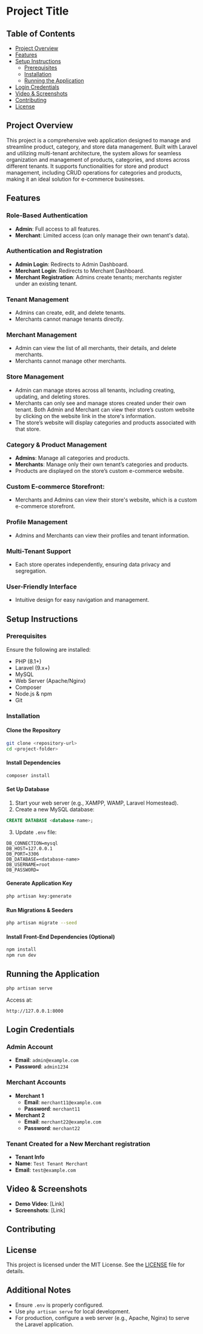 # Project Title

## Table of Contents
- [Project Overview](#project-overview)
- [Features](#features)
- [Setup Instructions](#setup-instructions)
  - [Prerequisites](#prerequisites)
  - [Installation](#installation)
  - [Running the Application](#running-the-application)
- [Login Credentials](#login-credentials)
- [Video & Screenshots](#video--screenshots)
- [Contributing](#contributing)
- [License](#license)

## Project Overview
This project is a comprehensive web application designed to manage and streamline product, category, and store data management. Built with Laravel and utilizing multi-tenant architecture, the system allows for seamless organization and management of products, categories, and stores across different tenants. It supports functionalities for store and product management, including CRUD operations for categories and products, making it an ideal solution for e-commerce businesses.

## Features
### Role-Based Authentication
- **Admin**: Full access to all features.
- **Merchant**: Limited access (can only manage their own tenant's data).

### Authentication and Registration
- **Admin Login**: Redirects to Admin Dashboard.
- **Merchant Login**: Redirects to Merchant Dashboard.
- **Merchant Registration**: Admins create tenants; merchants register under an existing tenant.

### Tenant Management
- Admins can create, edit, and delete tenants.
- Merchants cannot manage tenants directly.

### Merchant Management
- Admin can view the list of all merchants, their details, and delete merchants.
- Merchants cannot manage other merchants.

### Store Management
- Admin can manage stores across all tenants, including creating, updating, and deleting stores.
- Merchants can only see and manage stores created under their own tenant. Both Admin and Merchant can view their store’s custom website by clicking on the website link in the store's information.
- The store’s website will display categories and products associated with that store.

### Category & Product Management
- **Admins**: Manage all categories and products.
- **Merchants**: Manage only their own tenant’s categories and products.
- Products are displayed on the store’s custom e-commerce website.

### Custom E-commerce Storefront:
- Merchants and Admins can view their store's website, which is a custom e-commerce storefront.

### Profile Management
- Admins and Merchants can view their profiles and tenant information.

### Multi-Tenant Support
- Each store operates independently, ensuring data privacy and segregation.

### User-Friendly Interface
- Intuitive design for easy navigation and management.

## Setup Instructions
### Prerequisites
Ensure the following are installed:
- PHP (8.1+)
- Laravel (9.x+)
- MySQL
- Web Server (Apache/Nginx)
- Composer
- Node.js & npm
- Git

### Installation
#### Clone the Repository
```bash
git clone <repository-url>
cd <project-folder>
```

#### Install Dependencies
```bash
composer install
```

#### Set Up Database
1. Start your web server (e.g., XAMPP, WAMP, Laravel Homestead).
2. Create a new MySQL database:
```sql
CREATE DATABASE <database-name>;
```
3. Update `.env` file:
```env
DB_CONNECTION=mysql
DB_HOST=127.0.0.1
DB_PORT=3306
DB_DATABASE=<database-name>
DB_USERNAME=root
DB_PASSWORD=
```

#### Generate Application Key
```bash
php artisan key:generate
```

#### Run Migrations & Seeders
```bash
php artisan migrate --seed
```

#### Install Front-End Dependencies (Optional)
```bash
npm install
npm run dev
```

## Running the Application
```bash
php artisan serve
```
Access at:
```
http://127.0.0.1:8000
```

## Login Credentials
### Admin Account
- **Email**: `admin@example.com`
- **Password**: `admin1234`

### Merchant Accounts
- **Merchant 1**
  - **Email**: `merchant11@example.com`
  - **Password**: `merchant11`
- **Merchant 2**
  - **Email**: `merchant22@example.com`
  - **Password**: `merchant22`

### Tenant Created for a New Merchant registration
- **Tenant Info**
 - **Name**: `Test Tenant Merchant`
- **Email**: `test@example.com`

## Video & Screenshots
- **Demo Video**: [Link]
- **Screenshots**: [Link]

## Contributing


## License
This project is licensed under the MIT License. See the [LICENSE](LICENSE) file for details.

## Additional Notes
- Ensure `.env` is properly configured.
- Use `php artisan serve` for local development.
- For production, configure a web server (e.g., Apache, Nginx) to serve the Laravel application.
